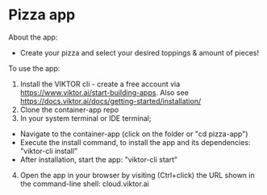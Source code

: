 # Pizza app

About the app: 
- Create your pizza and select your desired toppings & amount of pieces!

To use the app: 
1. Install the VIKTOR cli - create a free account via https://www.viktor.ai/start-building-apps. Also see https://docs.viktor.ai/docs/getting-started/installation/
2. Clone the container-app repo
3. In your system terminal or IDE terminal;
  - Navigate to the container-app (click on the folder or "cd pizza-app")
  - Execute the install command, to install the app and its dependencies: "viktor-cli install"
  - After installation, start the app: "viktor-cli start"
4. Open the app in your browser by visiting (Ctrl+click) the URL shown in the command-line shell: cloud.viktor.ai
